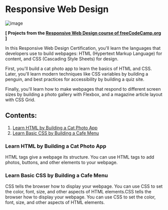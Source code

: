 # Responsive Web Design

![image](https://github.com/Antariex/Responsive-Web-Design/assets/100479971/9765a1d5-f310-4ae5-b230-845f4c8a1ea2)

**[ Projects from the [Responsive Web Design course of freeCodeCamp.org](https://www.freecodecamp.org/learn/2022/responsive-web-design/) ]**

In this Responsive Web Design Certification, you'll learn the languages that developers use to build webpages: HTML (Hypertext Markup Language) for content, and CSS (Cascading Style Sheets) for design.

First, you'll build a cat photo app to learn the basics of HTML and CSS. Later, you'll learn modern techniques like CSS variables by building a penguin, and best practices for accessibility by building a quiz site.

Finally, you'll learn how to make webpages that respond to different screen sizes by building a photo gallery with Flexbox, and a magazine article layout with CSS Grid.

## Contents:
1. [Learn HTML by Building a Cat Photo App](#learn-html-by-building-a-cat-photo-app)
2. [Learn Basic CSS by Building a Cafe Menu](#learn-basic-css-by-building-a-cafe-menu)

### Learn HTML by Building a Cat Photo App

HTML tags give a webpage its structure. You can use HTML tags to add photos, buttons, and other elements to your webpage.

### Learn Basic CSS by Building a Cafe Menu

CSS tells the browser how to display your webpage. You can use CSS to set the color, font, size, and other aspects of HTML elements.CSS tells the browser how to display your webpage. You can use CSS to set the color, font, size, and other aspects of HTML elements.
